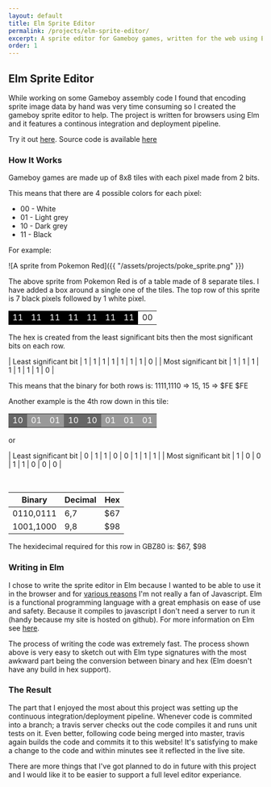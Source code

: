 ```yaml
---
layout: default
title: Elm Sprite Editor
permalink: /projects/elm-sprite-editor/
excerpt: A sprite editor for Gameboy games, written for the web using Elm
order: 1
---
```

## Elm Sprite Editor

While working on some Gameboy assembly code I found that encoding sprite image data by hand was very time consuming so I created the gameboy sprite editor to help. The project is written for browsers using Elm and it features a continous integration and deployment pipeline.

Try it out <a href="https://www.guydunton.com/gb-sprite-editor">here</a>. Source code is available [here](https://www.github.com/gdunton/gb-sprite-editor)

### How It Works

Gameboy games are made up of 8x8 tiles with each pixel made from 2 bits.

This means that there are 4 possible colors for each pixel:
* 00 - White
* 01 - Light grey
* 10 - Dark grey
* 11 - Black

For example:

![A sprite from Pokemon Red]({{ "/assets/projects/poke_sprite.png" }})

The above sprite from Pokemon Red is of a table made of 8 separate tiles. I have added a box around a single one of the tiles. The top row of this sprite is 7 black pixels followed by 1 white pixel. 

<table>
    <tr>
        <td bgcolor="black"><span style="color:white;">11</span></td>
        <td bgcolor="black"><span style="color:white;">11</span></td>
        <td bgcolor="black"><span style="color:white;">11</span></td>
        <td bgcolor="black"><span style="color:white;">11</span></td>
        <td bgcolor="black"><span style="color:white;">11</span></td>
        <td bgcolor="black"><span style="color:white;">11</span></td>
        <td bgcolor="black"><span style="color:white;">11</span></td>
        <td bgcolor="white">00</td>
    </tr>
</table>

The hex is created from the least significant bits then the most significant bits on each row.

| Least significant bit | 1 | 1 | 1 | 1 | 1 | 1 | 1 | 0 |
| Most significant bit | 1 | 1 | 1 | 1 | 1 | 1 | 1 | 0 |

This means that the binary for both rows is: 1111,1110 => 15, 15 => $FE $FE

Another example is the 4th row down in this tile:

<table>
    <tr>
        <td bgcolor="#666666"><span style="color:white;">10</span></td>
        <td bgcolor="#999999"><span style="color:white;">01</span></td>
        <td bgcolor="#999999"><span style="color:white;">01</span></td>
        <td bgcolor="#666666"><span style="color:white;">10</span></td>
        <td bgcolor="#666666"><span style="color:white;">10</span></td>
        <td bgcolor="#999999"><span style="color:white;">01</span></td>
        <td bgcolor="#999999"><span style="color:white;">01</span></td>
        <td bgcolor="#999999"><span style="color:white;">01</span></td>
    </tr>
</table>

or

| Least significant bit | 0 | 1 | 1 | 0 | 0 | 1 | 1 | 1 |
| Most significant bit | 1 | 0 | 0 | 1 | 1 | 0 | 0 | 0 |

<br/>

| Binary | Decimal | Hex |
|----|----|----|
| 0110,0111 | 6,7 | $67 |
| 1001,1000 | 9,8 | $98 |

The hexidecimal required for this row in GBZ80 is: $67, $98

### Writing in Elm

I chose to write the sprite editor in Elm because I wanted to be able to use it in the browser and for [various reasons](http://www.jsfuck.com/) I'm not really a fan of Javascript. Elm is a functional programming language with a great emphasis on ease of use and safety. Because it compiles to javascript I don't need a server to run it (handy because my site is hosted on github). For more information on Elm see [here](http://elm-lang.org/).

The process of writing the code was extremely fast. The process shown above is very easy to sketch out with Elm type signatures with the most awkward part being the conversion between binary and hex (Elm doesn't have any build in hex support).

### The Result 

The part that I enjoyed the most about this project was setting up the continuous integration/deployment pipeline. Whenever code is commited into a branch; a travis server checks out the code compiles it and runs unit tests on it. Even better, following code being merged into master, travis again builds the code and commits it to this website! It's satisfying to make a change to the code and within minutes see it reflected in the live site.

There are more things that I've got planned to do in future with this project and I would like it to be easier to support a full level editor experiance.